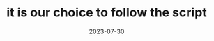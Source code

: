 ---
title: "it is our choice to follow the script"
date: 2023-07-30
type: fragment
tags:
  - fragment
---
